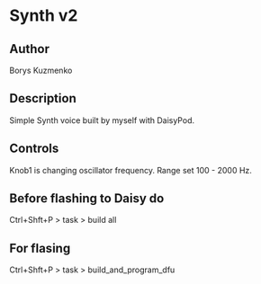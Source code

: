 # Synth v2

## Author
Borys Kuzmenko

## Description
Simple Synth voice built by myself with DaisyPod.

## Controls
Knob1 is changing oscillator frequency. Range set 100 - 2000 Hz.

## Before flashing to Daisy do
Ctrl+Shft+P > task > build all

## For flasing 
Ctrl+Shft+P > task > build_and_program_dfu




